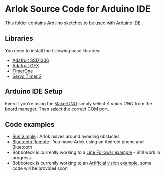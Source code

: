 # Arlok Source Code for Arduino IDE
  
This folder contains Arduino sketches to be used with [Arduino IDE](https://www.arduino.cc/en/main/software).  

## Libraries
  
You need to install the following base libraries:  

- [Adafruit SSD1306](https://github.com/adafruit/Adafruit_SSD1306)
- [Adafruit GFX](https://github.com/adafruit/Adafruit-GFX-Library)
- [TimerOne](https://github.com/PaulStoffregen/TimerOne)
- [Servo Timer 2](https://github.com/nabontra/ServoTimer2)

## Arduino IDE Setup
  
Even if you're using the [MakerUNO](https://makeruno.com.my/) simply select _Arduino UNO_ from the board manager. Then select the correct COM port.

## Code examples

- [Run Simple](./run_simple) : Arlok moves around avoiding obstacles
- [Bluetooth Remote](./remote_bt) : You move Arlok using an Android phone and Bluetooth
- Bobboteck is currently working to a [Line Follower example](https://github.com/bobboteck/Arlok/tree/master/arduino/linefollower) - Still work in progress
- Bobboteck is currently working to an [Artificial vision example](https://www.youtube.com/watch?v=Ag7VS_6hT9I), some code will be provided soon
